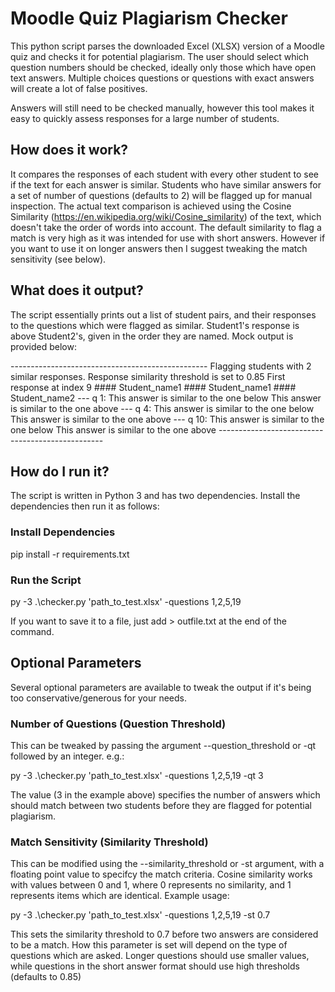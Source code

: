 # Moodle Quiz Plagiarism Checker

This python script parses the downloaded Excel (XLSX) version of a Moodle quiz and checks it for potential plagiarism.
The user should select which question numbers should be checked, ideally only those which have open text answers. Multiple choices questions or questions with exact answers will create a lot of false positives.

Answers will still need to be checked manually, however this tool makes it easy to quickly assess responses for a large number of students.


## How does it work?
It compares the responses of each student with every other student to see if the text for each answer is similar. Students who have similar answers for a set of number of questions (defaults to 2) will be flagged up for manual inspection. The actual text comparison is achieved using the Cosine Similarity (https://en.wikipedia.org/wiki/Cosine_similarity) of the text, which doesn't take the order of words into account. The default similarity to flag a match is very high as it was intended for use with short answers. However if you want to use it on longer answers then I suggest tweaking the match sensitivity (see below).

## What does it output?
The script essentially prints out a list of student pairs, and their responses to the questions which were flagged as similar.
Student1's response is above Student2's, given in the order they are named. 
Mock output is provided below:

\-------------------------------------------------
Flagging students with 2 similar responses.
Response similarity threshold is set to 0.85
First response at index 9
\#### Student_name1
\#### Student_name1
\#### Student_name2
\---
q 1:
This answer is similar to the one below
This answer is similar to the one above
\---
q 4:
This answer is similar to the one below
This answer is similar to the one above
\---
q 10:
This answer is similar to the one below
This answer is similar to the one above
\-------------------------------------------------


## How do I run it?
The script is written in Python 3 and has two dependencies. Install the dependencies then run it as follows:

### Install Dependencies
pip install -r requirements.txt

### Run the Script
py -3 .\checker.py 'path_to_test.xlsx' -questions 1,2,5,19

If you want to save it to a file, just add > outfile.txt at the end of the command.


## Optional Parameters

Several optional parameters are available to tweak the output if it's being too conservative/generous for your needs.

### Number of Questions (Question Threshold)
This can be tweaked by passing the argument --question_threshold or -qt followed by an integer. e.g.:
 
py -3 .\checker.py 'path_to_test.xlsx' -questions 1,2,5,19 -qt 3

The value (3 in the example above) specifies the number of answers which should match between two students before they are flagged for potential plagiarism.

### Match Sensitivity (Similarity Threshold)
This can be modified using the --similarity_threshold or -st argument, with a floating point value to specifcy the match criteria.
Cosine similarity works with values between 0 and 1, where 0 represents no similarity, and 1 represents items which are identical.
Example usage:

py -3 .\checker.py 'path_to_test.xlsx' -questions 1,2,5,19 -st 0.7

This sets the similarity threshold to 0.7 before two answers are considered to be a match. How this parameter is set will depend on the type of questions which are asked. Longer questions should use smaller values, while questions in the short answer format should use high thresholds (defaults to 0.85)

